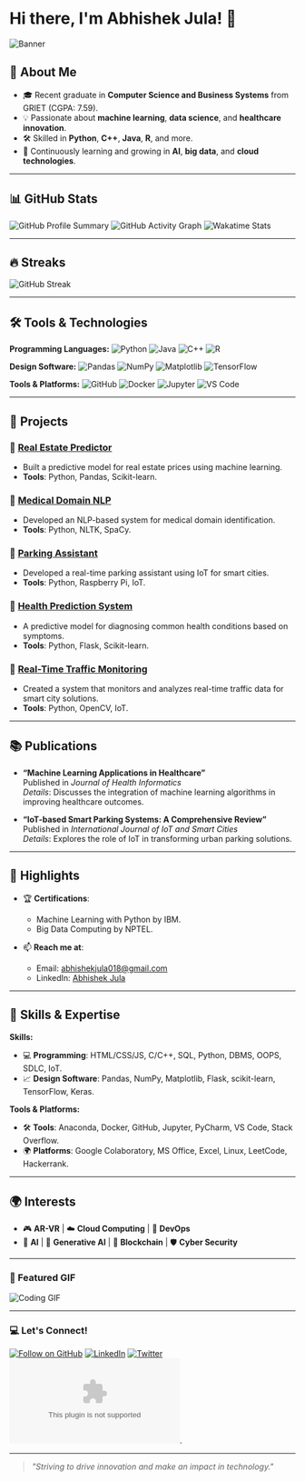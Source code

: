 # Hi there, I'm Abhishek Jula! 👋

![Banner](https://via.placeholder.com/1200x300.png?text=Welcome+to+My+Profile)

## 🚀 About Me
- 🎓 Recent graduate in **Computer Science and Business Systems** from GRIET (CGPA: 7.59).
- 💡 Passionate about **machine learning**, **data science**, and **healthcare innovation**.
- 🛠️ Skilled in **Python**, **C++**, **Java**, **R**, and more.
- 🌱 Continuously learning and growing in **AI**, **big data**, and **cloud technologies**.

---

## 📊 GitHub Stats
![GitHub Profile Summary](https://github-profile-summary-cards.vercel.app/api/cards/profile-details?username=ABHISHEKJULA07&theme=radical)
![GitHub Activity Graph](https://github-readme-activity-graph.vercel.app/graph?username=ABHISHEKJULA07&theme=radical)
![Wakatime Stats](https://github-readme-stats.vercel.app/api/wakatime?username=@ABHISHEKJULA07&theme=radical)

---

## 🔥 Streaks
![GitHub Streak](https://github-readme-streak-stats.herokuapp.com/?user=ABHISHEKJULA07&theme=radical)

---

## 🛠️ Tools & Technologies
**Programming Languages:**
![Python](https://img.shields.io/badge/-Python-3776AB?logo=python&logoColor=white&style=for-the-badge)
![Java](https://img.shields.io/badge/-Java-007396?logo=java&logoColor=white&style=for-the-badge)
![C++](https://img.shields.io/badge/-C++-00599C?logo=c%2B%2B&logoColor=white&style=for-the-badge)
![R](https://img.shields.io/badge/-R-276DC3?logo=r&logoColor=white&style=for-the-badge)

**Design Software:**
![Pandas](https://img.shields.io/badge/-Pandas-150458?logo=pandas&logoColor=white&style=for-the-badge)
![NumPy](https://img.shields.io/badge/-NumPy-013243?logo=numpy&logoColor=white&style=for-the-badge)
![Matplotlib](https://img.shields.io/badge/-Matplotlib-11557c?logo=matplotlib&logoColor=white&style=for-the-badge)
![TensorFlow](https://img.shields.io/badge/-TensorFlow-FF6F00?logo=tensorflow&logoColor=white&style=for-the-badge)

**Tools & Platforms:**
![GitHub](https://img.shields.io/badge/-GitHub-181717?logo=github&logoColor=white&style=for-the-badge)
![Docker](https://img.shields.io/badge/-Docker-2496ED?logo=docker&logoColor=white&style=for-the-badge)
![Jupyter](https://img.shields.io/badge/-Jupyter-F37626?logo=jupyter&logoColor=white&style=for-the-badge)
![VS Code](https://img.shields.io/badge/-VS%20Code-007ACC?logo=visualstudiocode&logoColor=white&style=for-the-badge)

---

## 📂 Projects

### 📌 [Real Estate Predictor](https://github.com/ABHISHEKJULA07/real-estate-predictor)
- Built a predictive model for real estate prices using machine learning.
- **Tools**: Python, Pandas, Scikit-learn.

### 📌 [Medical Domain NLP](https://github.com/ABHISHEKJULA07/medical-nlp)
- Developed an NLP-based system for medical domain identification.
- **Tools**: Python, NLTK, SpaCy.

### 📌 [Parking Assistant](https://github.com/ABHISHEKJULA07/parking-assistant)
- Developed a real-time parking assistant using IoT for smart cities.
- **Tools**: Python, Raspberry Pi, IoT.

### 📌 [Health Prediction System](https://github.com/ABHISHEKJULA07/health-prediction)
- A predictive model for diagnosing common health conditions based on symptoms.
- **Tools**: Python, Flask, Scikit-learn.

### 📌 [Real-Time Traffic Monitoring](https://github.com/ABHISHEKJULA07/traffic-monitoring)
- Created a system that monitors and analyzes real-time traffic data for smart city solutions.
- **Tools**: Python, OpenCV, IoT.

---

## 📚 Publications
- **“Machine Learning Applications in Healthcare”**  
  Published in *Journal of Health Informatics*  
  *Details*: Discusses the integration of machine learning algorithms in improving healthcare outcomes.

- **“IoT-based Smart Parking Systems: A Comprehensive Review”**  
  Published in *International Journal of IoT and Smart Cities*  
  *Details*: Explores the role of IoT in transforming urban parking solutions.

---

## 🌟 Highlights
- 🏆 **Certifications**:
  - Machine Learning with Python by IBM.
  - Big Data Computing by NPTEL.
  
- 📫 **Reach me at**:
  - Email: [abhishekjula018@gmail.com](mailto:abhishekjula018@gmail.com)
  - LinkedIn: [Abhishek Jula](https://www.linkedin.com/in/abhishekjula)

---

## 🔧 Skills & Expertise
**Skills:**
- 💻 **Programming**: HTML/CSS/JS, C/C++, SQL, Python, DBMS, OOPS, SDLC, IoT.
- 📈 **Design Software**: Pandas, NumPy, Matplotlib, Flask, scikit-learn, TensorFlow, Keras.

**Tools & Platforms:**
- 🛠️ **Tools**: Anaconda, Docker, GitHub, Jupyter, PyCharm, VS Code, Stack Overflow.
- 🌍 **Platforms**: Google Colaboratory, MS Office, Excel, Linux, LeetCode, Hackerrank.

---

## 🌍 Interests
- 🎮 **AR-VR** | ☁️ **Cloud Computing** | 🔧 **DevOps**  
- 🤖 **AI** | 🧠 **Generative AI** | 🔗 **Blockchain** | 🛡️ **Cyber Security**

---

### 🎨 Featured GIF
![Coding GIF](https://media.giphy.com/media/xT9IgzoKnwFNmISR8I/giphy.gif)

---

### 💻 Let's Connect!
[![Follow on GitHub](https://img.shields.io/github/followers/ABHISHEKJULA07?label=Follow&style=social)](https://github.com/ABHISHEKJULA07)
[![LinkedIn](https://img.shields.io/badge/LinkedIn-0077B5?logo=linkedin&logoColor=white&style=for-the-badge)](https://www.linkedin.com/in/abhishekjula)
[![Twitter](https://img.shields.io/badge/Twitter-1DA1F2?logo=twitter&logoColor=white&style=for-the-badge)](https://twitter.com/abhishekjula)
[![Email](https://img.shields.io/badge/Email-abhishekjula018@gmail.com?logo=gmail&logoColor=white&style=for-the-badge)](mailto:abhishekjula018@gmail.com).

---

> *"Striving to drive innovation and make an impact in technology."*
